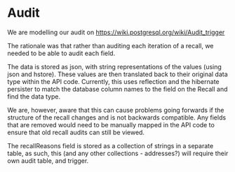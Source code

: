 # Audit

We are modelling our audit on https://wiki.postgresql.org/wiki/Audit_trigger

The rationale was that rather than auditing each iteration of a recall, we needed to be able to audit each field.

The data is stored as json, with string representations of the values (using json and hstore). 
These values are then translated back to their original data type within the API code. 
Currently, this uses reflection and the hibernate persister to match the database column names to the field on the
Recall and find the data type. 

We are, however, aware that this can cause problems going forwards if the structure of the recall changes and is
not backwards compatible. Any fields that are removed would need to be manually mapped in the API code to ensure 
that old recall audits can still be viewed. 

The recallReasons field is stored as a collection of strings in a separate table, as such, this (and any other collections -
addresses?) will require their own audit table, and trigger.
